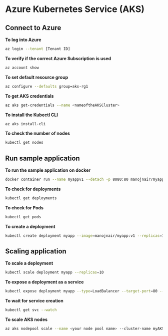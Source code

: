 # Azure Kubernetes Service (AKS)

## Connect to Azure

**To log into Azure**

```bash
az login --tenant [Tenant ID]
```


**To verify if the correct Azure Subscription is used**

```bash
az account show
```


**To set default resource group**

```bash
az configure --defaults group=aks-rg1
```


**To get AKS credentials**

```bash
az aks get-credentials --name <nameoftheAKSCluster>
```


**To install the Kubectl CLI**

```bash
az aks install-cli
```


**To check the number of nodes**

```bash
kubectl get nodes
```

## Run sample application

**To run the sample application on docker**

```bash
docker container run --name myappv1 --detach -p 8080:80 manojnair/myapp:v1
```

**To check for deployments** 

```bash
kubectl get deployments
```


**To check for Pods**

```bash
kubectl get pods
```


**To create a deployment**

```bash
kubectl create deployment myapp --image=manojnair/myapp:v1 --replicas=1
```

## Scaling application
**To scale a deployment**

```bash
kubectl scale deployment myapp --replicas=10
```


**To expose a deployment as a service**

```bash
kubectl expose deployment myapp --type=LoadBalancer --target-port=80 --port=80
```


**To wait for service creation**

```bash
kubectl get svc --watch
```


**To scale AKS nodes**

```bash
az aks nodepool scale --name <your node pool name> --cluster-name myAKSCluster --resource-group myResourceGroup  --node-count 0
```
